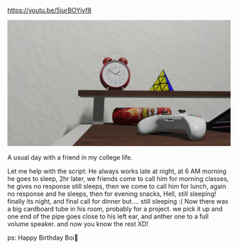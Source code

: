 https://youtu.be/5iurBOYiyf8

<img src="https://github.com/Amagnum/J-Boy-short-animation-film-resources/blob/master/scene_2.png" width="564"/>

A usual day with a friend in my college life.

Let me help with the script:
He always works late at night, at 6 AM morning he goes to sleep,
2hr later, we friends come to call him for morning classes, he gives no response still sleeps,
then we come to call him for lunch, again no response and he sleeps,
then for evening snacks, Hell, still sleeping!
finally its night, and final call for dinner but....
still sleeping :( 
Now there was a big cardboard tube in his room, probably for a project.
we pick it up and one end of the pipe goes close to his left ear, and anther one to a full volume speaker. and now you know the rest XD!

ps: Happy Birthday Boi🎂

